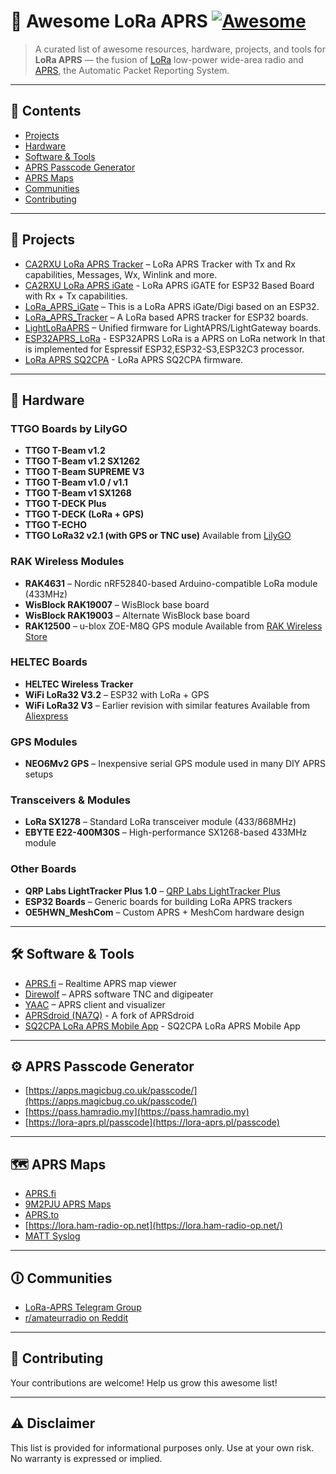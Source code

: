 # 📡 Awesome LoRa APRS [![Awesome](https://awesome.re/badge.svg)](https://awesome.re)

> A curated list of awesome resources, hardware, projects, and tools for **LoRa APRS** — the fusion of [LoRa](https://en.wikipedia.org/wiki/LoRa) low-power wide-area radio and [APRS](https://en.wikipedia.org/wiki/Automatic_Packet_Reporting_System), the Automatic Packet Reporting System.

---

## 📁 Contents

* [Projects](#projects-section)
* [Hardware](#hardware-section)
* [Software & Tools](#software--tools-section)
* [APRS Passcode Generator](#aprs-passcode-generator)
* [APRS Maps](#aprs-maps)
* [Communities](#communities-section)
* [Contributing](#contributing-section)

---

<a id="projects-section"></a>

## 🚀 Projects

* [CA2RXU LoRa APRS Tracker](https://github.com/richonguzman/LoRa_APRS_Tracker) – LoRa APRS Tracker with Tx and Rx capabilities, Messages, Wx, Winlink and more.
* [CA2RXU LoRa APRS iGate](https://github.com/richonguzman/LoRa_APRS_iGate) - LoRa APRS iGATE for ESP32 Based Board with Rx + Tx capabilities.
* [LoRa\_APRS\_iGate](https://github.com/lora-aprs/LoRa_APRS_iGate) – This is a LoRa APRS iGate/Digi based on an ESP32.
* [LoRa\_APRS\_Tracker](https://github.com/lora-aprs/LoRa_APRS_Tracker) – A LoRa based APRS tracker for ESP32 boards.
* [LightLoRaAPRS](https://github.com/lightaprs/LightLoRaAPRS) – Unified firmware for LightAPRS/LightGateway boards.
* [ESP32APRS_LoRa](https://github.com/nakhonthai/ESP32APRS_LoRa) - ESP32APRS LoRa is a APRS on LoRa network In that is implemented for Espressif ESP32,ESP32-S3,ESP32C3 processor.
* [LoRa APRS SQ2CPA](https://flasher.sq2cpa.pl/) - LoRa APRS SQ2CPA firmware.

---

<a id="hardware-section"></a>

## 🔧 Hardware

### TTGO Boards by LilyGO

* **TTGO T-Beam v1.2**
* **TTGO T-Beam v1.2 SX1262**
* **TTGO T-Beam SUPREME V3**
* **TTGO T-Beam v1.0 / v1.1**
* **TTGO T-Beam v1 SX1268**
* **TTGO T-DECK Plus**
* **TTGO T-DECK (LoRa + GPS)**
* **TTGO T-ECHO**
* **TTGO LoRa32 v2.1 (with GPS or TNC use)**
  Available from [LilyGO](https://www.lilygo.cc)

### RAK Wireless Modules

* **RAK4631** – Nordic nRF52840-based Arduino-compatible LoRa module (433MHz)
* **WisBlock RAK19007** – WisBlock base board
* **WisBlock RAK19003** – Alternate WisBlock base board
* **RAK12500** – u-blox ZOE-M8Q GPS module
  Available from [RAK Wireless Store](https://store.rakwireless.com/)

### HELTEC Boards

* **HELTEC Wireless Tracker**
* **WiFi LoRa32 V3.2** – ESP32 with LoRa + GPS
* **WiFi LoRa32 V3** – Earlier revision with similar features
  Available from [Aliexpress](https://heltecautomation.aliexpress.com/store/3213115?spm=a2g0o.detail.0.0.65fa7d1a2dlOBT)

### GPS Modules

* **NEO6Mv2 GPS** – Inexpensive serial GPS module used in many DIY APRS setups

### Transceivers & Modules

* **LoRa SX1278** – Standard LoRa transceiver module (433/868MHz)
* **EBYTE E22-400M30S** – High-performance SX1268-based 433MHz module

### Other Boards

* **QRP Labs LightTracker Plus 1.0** – [QRP Labs LightTracker Plus](https://www.qrp-labs.com/lighttrackerplus.html)
* **ESP32 Boards** – Generic boards for building LoRa APRS trackers
* **OE5HWN\_MeshCom** – Custom APRS + MeshCom hardware design

---

<a id="software--tools-section"></a>

## 🛠 Software & Tools

* [APRS.fi](https://aprs.fi) – Realtime APRS map viewer
* [Direwolf](https://github.com/wb2osz/direwolf) – APRS software TNC and digipeater
* [YAAC](http://www.ka2ddo.org/ka2ddo/YAAC.html) – APRS client and visualizer
* [APRSdroid (NA7Q)](https://na7q.com/aprsdroid-osm/) - A fork of APRSdroid
* [SQ2CPA LoRa APRS Mobile App](https://app.lora-aprs.pl/) - SQ2CPA LoRa APRS Mobile App

---
<a id="aprs-passcode-generator"></a>

## ⚙️ APRS Passcode Generator

* [https://apps.magicbug.co.uk/passcode/](https://apps.magicbug.co.uk/passcode/)
* [https://pass.hamradio.my](https://pass.hamradio.my)
* [https://lora-aprs.pl/passcode](https://lora-aprs.pl/passcode)

---
<a id="aprs-maps"></a>

## 🗺️ APRS Maps

* [APRS.fi](https://aprs.fi)
* [9M2PJU APRS Maps](https://maps.hamradio.my)
* [APRS.to](https://aprs.to)
* [https://lora.ham-radio-op.net](https://lora.ham-radio-op.net/)
* [MATT Syslog](https://lora-aprs.live/)

---

<a id="communities-section"></a>

## 🛈 Communities

* [LoRa-APRS Telegram Group](https://t.me/LoRa_APRS)
* [r/amateurradio on Reddit](https://www.reddit.com/r/amateurradio/)

---

<a id="contributing-section"></a>

## 🤝 Contributing

Your contributions are welcome! Help us grow this awesome list!

---

## ⚠️ Disclaimer

This list is provided for informational purposes only. Use at your own risk. No warranty is expressed or implied.
